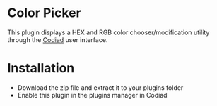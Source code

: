 # Color Picker

This plugin displays a HEX and RGB color chooser/modification utility through the [Codiad](http://www.codiad.com) user interface.

# Installation

- Download the zip file and extract it to your plugins folder
- Enable this plugin in the plugins manager in Codiad

